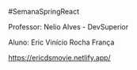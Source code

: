 #SemanaSpringReact

Professor: Nelio Alves - DevSuperior

Aluno: Eric Vinício Rocha França 

https://ericdsmovie.netlify.app/
